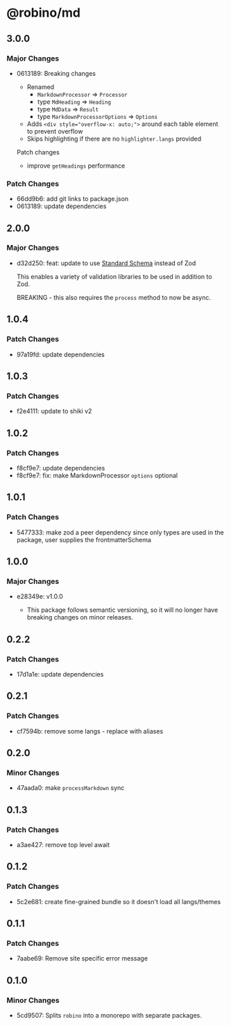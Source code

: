 # @robino/md

## 3.0.0

### Major Changes

- 0613189: Breaking changes

  - Renamed
    - `MarkdownProcessor` => `Processor`
    - type `MdHeading` => `Heading`
    - type `MdData` => `Result`
    - type `MarkdownProcessorOptions` => `Options`
  - Adds `<div style="overflow-x: auto;">` around each table element to prevent overflow
  - Skips highlighting if there are no `highlighter.langs` provided

  Patch changes

  - improve `getHeadings` performance

### Patch Changes

- 66dd9b6: add git links to package.json
- 0613189: update dependencies

## 2.0.0

### Major Changes

- d32d250: feat: update to use [Standard Schema](https://github.com/standard-schema/standard-schema) instead of Zod

  This enables a variety of validation libraries to be used in addition to Zod.

  BREAKING - this also requires the `process` method to now be async.

## 1.0.4

### Patch Changes

- 97a19fd: update dependencies

## 1.0.3

### Patch Changes

- f2e4111: update to shiki v2

## 1.0.2

### Patch Changes

- f8cf9e7: update dependencies
- f8cf9e7: fix: make MarkdownProcessor `options` optional

## 1.0.1

### Patch Changes

- 5477333: make zod a peer dependency since only types are used in the package, user supplies the frontmatterSchema

## 1.0.0

### Major Changes

- e28349e: v1.0.0

  - This package follows semantic versioning, so it will no longer have breaking changes on minor releases.

## 0.2.2

### Patch Changes

- 17d1a1e: update dependencies

## 0.2.1

### Patch Changes

- cf7594b: remove some langs - replace with aliases

## 0.2.0

### Minor Changes

- 47aada0: make `processMarkdown` sync

## 0.1.3

### Patch Changes

- a3ae427: remove top level await

## 0.1.2

### Patch Changes

- 5c2e681: create fine-grained bundle so it doesn't load all langs/themes

## 0.1.1

### Patch Changes

- 7aabe69: Remove site specific error message

## 0.1.0

### Minor Changes

- 5cd9507: Splits `robino` into a monorepo with separate packages.

